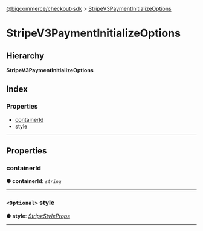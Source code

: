 [@bigcommerce/checkout-sdk](../README.md) > [StripeV3PaymentInitializeOptions](../interfaces/stripev3paymentinitializeoptions.md)

# StripeV3PaymentInitializeOptions

## Hierarchy

**StripeV3PaymentInitializeOptions**

## Index

### Properties

* [containerId](stripev3paymentinitializeoptions.md#containerid)
* [style](stripev3paymentinitializeoptions.md#style)

---

## Properties

<a id="containerid"></a>

###  containerId

**● containerId**: *`string`*

___
<a id="style"></a>

### `<Optional>` style

**● style**: *[StripeStyleProps](stripestyleprops.md)*

___

